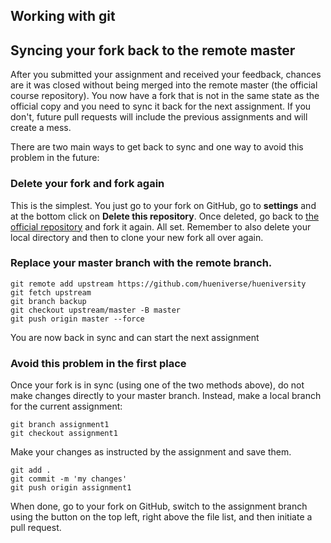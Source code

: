 ## Working with git

## Syncing your fork back to the remote master

After you submitted your assignment and received your feedback, chances are it was closed without
being merged into the remote master (the official course repository). You now have a fork that is
not in the same state as the official copy and you need to sync it back for the next assignment. If
you don't, future pull requests will include the previous assignments and will create a mess.

There are two main ways to get back to sync and one way to avoid this problem in the future:

### Delete your fork and fork again

This is the simplest. You just go to your fork on GitHub, go to **settings** and at the bottom
click on **Delete this repository**. Once deleted, go back to
[the official repository](https://github.com/hueniverse/hueniversity) and fork it again. All set.
Remember to also delete your local directory and then to clone your new fork all over again.

### Replace your master branch with the remote branch.

```
git remote add upstream https://github.com/hueniverse/hueniversity
git fetch upstream
git branch backup
git checkout upstream/master -B master
git push origin master --force
```

You are now back in sync and can start the next assignment

### Avoid this problem in the first place

Once your fork is in sync (using one of the two methods above), do not make changes directly to
your master branch. Instead, make a local branch for the current assignment:

```
git branch assignment1
git checkout assignment1
```

Make your changes as instructed by the assignment and save them.

```
git add .
git commit -m 'my changes'
git push origin assignment1
```

When done, go to your fork on GitHub, switch to the assignment branch using the button on the top
left, right above the file list, and then initiate a pull request.
